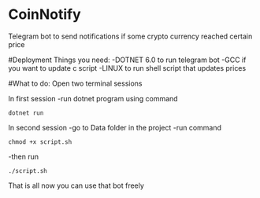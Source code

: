 # CoinNotify
Telegram bot to send notifications if some crypto currency reached certain price

#Deployment
Things you need:
-DOTNET 6.0 to run telegram bot
-GCC if you want to update c script
-LINUX to run shell script that updates prices

#What to do:
Open two terminal sessions

In first session
-run dotnet program using command
```
dotnet run
```

In second session
-go to Data folder in the project
-run command
```
chmod +x script.sh
```
-then run
```
./script.sh
```

That is all now you can use that bot freely

